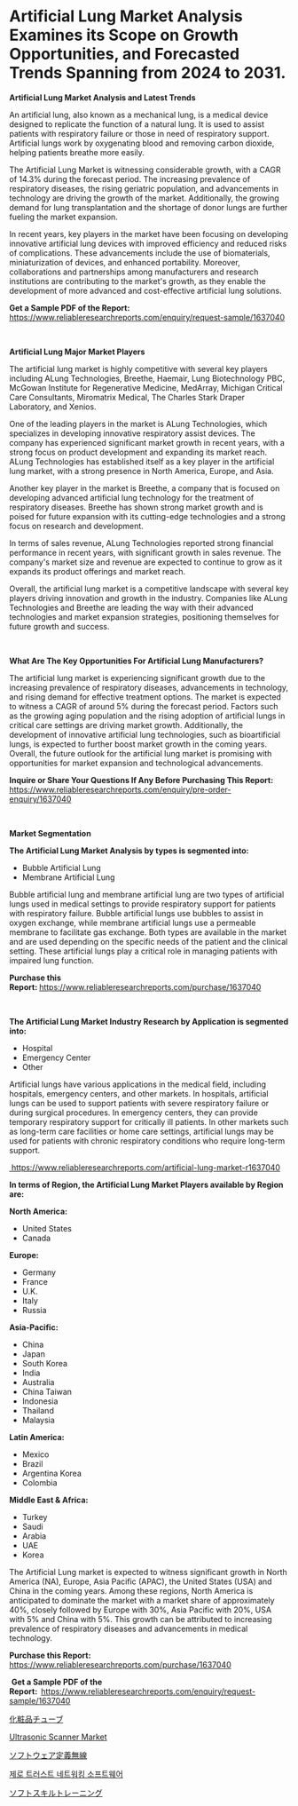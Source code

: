 <p><h1>Artificial Lung Market Analysis Examines its Scope on Growth Opportunities, and Forecasted Trends Spanning from 2024 to 2031.</h1></p><p><strong>Artificial Lung Market Analysis and Latest Trends</strong></p>
<p><p>An artificial lung, also known as a mechanical lung, is a medical device designed to replicate the function of a natural lung. It is used to assist patients with respiratory failure or those in need of respiratory support. Artificial lungs work by oxygenating blood and removing carbon dioxide, helping patients breathe more easily.</p><p>The Artificial Lung Market is witnessing considerable growth, with a CAGR of 14.3% during the forecast period. The increasing prevalence of respiratory diseases, the rising geriatric population, and advancements in technology are driving the growth of the market. Additionally, the growing demand for lung transplantation and the shortage of donor lungs are further fueling the market expansion.</p><p>In recent years, key players in the market have been focusing on developing innovative artificial lung devices with improved efficiency and reduced risks of complications. These advancements include the use of biomaterials, miniaturization of devices, and enhanced portability. Moreover, collaborations and partnerships among manufacturers and research institutions are contributing to the market's growth, as they enable the development of more advanced and cost-effective artificial lung solutions.</p></p>
<p><strong>Get a Sample PDF of the Report:&nbsp;</strong> <a href="https://www.reliableresearchreports.com/enquiry/request-sample/1637040">https://www.reliableresearchreports.com/enquiry/request-sample/1637040</a></p>
<p>&nbsp;</p>
<p><strong>Artificial Lung Major Market Players</strong></p>
<p><p>The artificial lung market is highly competitive with several key players including ALung Technologies, Breethe, Haemair, Lung Biotechnology PBC, McGowan Institute for Regenerative Medicine, MedArray, Michigan Critical Care Consultants, Miromatrix Medical, The Charles Stark Draper Laboratory, and Xenios. </p><p>One of the leading players in the market is ALung Technologies, which specializes in developing innovative respiratory assist devices. The company has experienced significant market growth in recent years, with a strong focus on product development and expanding its market reach. ALung Technologies has established itself as a key player in the artificial lung market, with a strong presence in North America, Europe, and Asia.</p><p>Another key player in the market is Breethe, a company that is focused on developing advanced artificial lung technology for the treatment of respiratory diseases. Breethe has shown strong market growth and is poised for future expansion with its cutting-edge technologies and a strong focus on research and development.</p><p>In terms of sales revenue, ALung Technologies reported strong financial performance in recent years, with significant growth in sales revenue. The company's market size and revenue are expected to continue to grow as it expands its product offerings and market reach.</p><p>Overall, the artificial lung market is a competitive landscape with several key players driving innovation and growth in the industry. Companies like ALung Technologies and Breethe are leading the way with their advanced technologies and market expansion strategies, positioning themselves for future growth and success.</p></p>
<p>&nbsp;</p>
<p><strong>What Are The Key Opportunities For Artificial Lung Manufacturers?</strong></p>
<p><p>The artificial lung market is experiencing significant growth due to the increasing prevalence of respiratory diseases, advancements in technology, and rising demand for effective treatment options. The market is expected to witness a CAGR of around 5% during the forecast period. Factors such as the growing aging population and the rising adoption of artificial lungs in critical care settings are driving market growth. Additionally, the development of innovative artificial lung technologies, such as bioartificial lungs, is expected to further boost market growth in the coming years. Overall, the future outlook for the artificial lung market is promising with opportunities for market expansion and technological advancements.</p></p>
<p><strong>Inquire or Share Your Questions If Any Before Purchasing This Report:</strong> <a href="https://www.reliableresearchreports.com/enquiry/pre-order-enquiry/1637040">https://www.reliableresearchreports.com/enquiry/pre-order-enquiry/1637040</a></p>
<p>&nbsp;</p>
<p><strong>Market Segmentation</strong></p>
<p><strong>The Artificial Lung Market Analysis by types is segmented into:</strong></p>
<p><ul><li>Bubble Artificial Lung</li><li>Membrane Artificial Lung</li></ul></p>
<p><p>Bubble artificial lung and membrane artificial lung are two types of artificial lungs used in medical settings to provide respiratory support for patients with respiratory failure. Bubble artificial lungs use bubbles to assist in oxygen exchange, while membrane artificial lungs use a permeable membrane to facilitate gas exchange. Both types are available in the market and are used depending on the specific needs of the patient and the clinical setting. These artificial lungs play a critical role in managing patients with impaired lung function.</p></p>
<p><strong>Purchase this Report:&nbsp;</strong><a href="https://www.reliableresearchreports.com/purchase/1637040">https://www.reliableresearchreports.com/purchase/1637040</a></p>
<p>&nbsp;</p>
<p><strong>The Artificial Lung Market Industry Research by Application is segmented into:</strong></p>
<p><ul><li>Hospital</li><li>Emergency Center</li><li>Other</li></ul></p>
<p><p>Artificial lungs have various applications in the medical field, including hospitals, emergency centers, and other markets. In hospitals, artificial lungs can be used to support patients with severe respiratory failure or during surgical procedures. In emergency centers, they can provide temporary respiratory support for critically ill patients. In other markets such as long-term care facilities or home care settings, artificial lungs may be used for patients with chronic respiratory conditions who require long-term support.</p></p>
<p><a href="https://www.reliableresearchreports.com/artificial-lung-market-r1637040">&nbsp;https://www.reliableresearchreports.com/artificial-lung-market-r1637040</a></p>
<p><strong>In terms of Region, the Artificial Lung Market Players available by Region are:</strong></p>
<p>
    <p> <strong> North America: </strong>
        <ul>
            <li>United States</li>
            <li>Canada</li>
        </ul>
        </p> 
    <p> <strong> Europe: </strong>
        <ul>
            <li>Germany</li>
            <li>France</li>
            <li>U.K.</li>
            <li>Italy</li>
            <li>Russia</li>
        </ul>
        </p> 
    <p> <strong> Asia-Pacific: </strong>
        <ul>
            <li>China</li>
            <li>Japan</li>
            <li>South Korea</li>
            <li>India</li>
            <li>Australia</li>
            <li>China Taiwan</li>
            <li>Indonesia</li>
            <li>Thailand</li>
            <li>Malaysia</li>
        </ul>
        </p> 
    <p> <strong> Latin America: </strong>
        <ul>
            <li>Mexico</li>
            <li>Brazil</li>
            <li>Argentina Korea</li>
            <li>Colombia</li>
        </ul>
        </p> 
    <p> <strong> Middle East & Africa: </strong>
        <ul>
            <li>Turkey</li>
            <li>Saudi</li>
            <li>Arabia</li>
            <li>UAE</li>
            <li>Korea</li>
        </ul>
    </p>
    </p>
<p><p>The Artificial Lung market is expected to witness significant growth in North America (NA), Europe, Asia Pacific (APAC), the United States (USA) and China in the coming years. Among these regions, North America is anticipated to dominate the market with a market share of approximately 40%, closely followed by Europe with 30%, Asia Pacific with 20%, USA with 5% and China with 5%. This growth can be attributed to increasing prevalence of respiratory diseases and advancements in medical technology.</p></p>
<p><strong>Purchase this Report: </strong><a href="https://www.reliableresearchreports.com/purchase/1637040">https://www.reliableresearchreports.com/purchase/1637040</a></p>
<p>&nbsp;<strong>Get a Sample PDF of the Report:&nbsp;&nbsp;</strong><a href="https://www.reliableresearchreports.com/enquiry/request-sample/1637040">https://www.reliableresearchreports.com/enquiry/request-sample/1637040</a></p>
<p><strong></strong></p>
<p><p><a href="https://medium.com/@ebbkautzer/%E5%8C%96%E7%B2%A7%E5%93%81%E3%83%81%E3%83%A5%E3%83%BC%E3%83%96%E5%B8%82%E5%A0%B4-2031%E5%B9%B4%E3%81%BE%E3%81%A7%E3%81%AE%E6%88%90%E5%8A%9F%E3%81%99%E3%82%8B%E3%83%93%E3%82%B8%E3%83%8D%E3%82%B9%E6%88%A6%E7%95%A5%E3%81%AE%E9%8D%B5-bde51964ccee">化粧品チューブ</a></p><p><a href="https://github.com/ashman753/Market-Research-Report-List-1/blob/main/ultrasonic-scanner-market.md">Ultrasonic Scanner Market</a></p><p><a href="https://github.com/dadanedu33/Market-Research-Report-List-1/blob/main/217861748171.md">ソフトウェア定義無線</a></p><p><a href="https://medium.com/@heatherelasquez5675/%EC%A0%9C%EB%A1%9C-%EC%8B%A0%EB%A2%B0-%EB%84%A4%ED%8A%B8%EC%9B%8C%ED%82%B9-%EC%86%8C%ED%94%84%ED%8A%B8%EC%9B%A8%EC%96%B4-%EC%8B%9C%EC%9E%A5-%EA%B2%BD%EC%9F%81-%EB%B6%84%EC%84%9D-%EC%8B%9C%EC%9E%A5-%ED%8A%B8%EB%A0%8C%EB%93%9C-%EB%B0%8F-2031%EB%85%84%EA%B9%8C%EC%A7%80%EC%9D%98-%EC%98%88%EC%B8%A1-5440982d07fc">제로 트러스트 네트워킹 소프트웨어</a></p><p><a href="https://github.com/ihabdkwlxs948/Market-Research-Report-List-1/blob/main/257155148170.md">ソフトスキルトレーニング</a></p></p>
